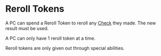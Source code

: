 # Reroll Tokens
A PC can spend a Reroll Token to reroll any [Check](../Check.md) they made. The new result must be used.

A PC can only have 1 reroll token at a time.

Reroll tokens are only given out through special abilities.